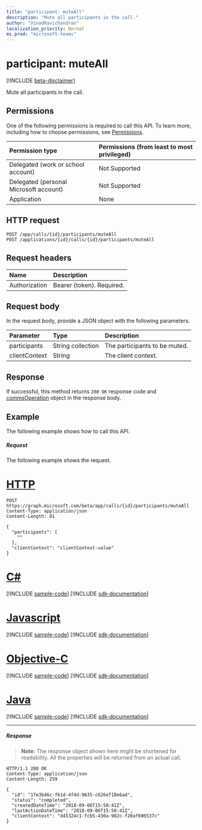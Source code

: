 ```yaml
---
title: "participant: muteAll"
description: "Mute all participants in the call."
author: "VinodRavichandran"
localization_priority: Normal
ms.prod: "microsoft-teams"
---
```


# participant: muteAll

[!INCLUDE [beta-disclaimer](../../includes/beta-disclaimer.md)]

Mute all participants in the call.

## Permissions
One of the following permissions is required to call this API. To learn more, including how to choose permissions, see [Permissions](/graph/permissions-reference).

| Permission type                        | Permissions (from least to most privileged) |
|:---------------------------------------|:--------------------------------------------|
| Delegated (work or school account)     | Not Supported                               |
| Delegated (personal Microsoft account) | Not Supported                               |
| Application                            | None                                        |

## HTTP request
<!-- { "blockType": "ignored" } -->
```http
POST /app/calls/{id}/participants/muteAll
POST /applications/{id}/calls/{id}/participants/muteAll
```

## Request headers
| Name          | Description               |
|:--------------|:--------------------------|
| Authorization | Bearer {token}. Required. |

## Request body
In the request body, provide a JSON object with the following parameters.

| Parameter      | Type    |Description|
|:---------------|:--------|:----------|
|participants|String collection|The participants to be muted.|
|clientContext|String|The client context.|

## Response
If successful, this method returns `200 OK` response code and [commsOperation](../resources/commsoperation.md) object in the response body.

## Example
The following example shows how to call this API.

##### Request
The following example shows the request.

# [HTTP](#tab/http)
<!-- {
  "blockType": "request",
  "name": "participant-muteAll"
}-->
```http
POST https://graph.microsoft.com/beta/app/calls/{id}/participants/muteAll
Content-Type: application/json
Content-Length: 81

{
  "participants": [
    ""
  ],
  "clientContext": "clientContext-value"
}
```
# [C#](#tab/csharp)
[!INCLUDE [sample-code](../includes/snippets/csharp/participant-muteall-csharp-snippets.md)]
[!INCLUDE [sdk-documentation](../includes/snippets/snippets-sdk-documentation-link.md)]

# [Javascript](#tab/javascript)
[!INCLUDE [sample-code](../includes/snippets/javascript/participant-muteall-javascript-snippets.md)]
[!INCLUDE [sdk-documentation](../includes/snippets/snippets-sdk-documentation-link.md)]

# [Objective-C](#tab/objc)
[!INCLUDE [sample-code](../includes/snippets/objc/participant-muteall-objc-snippets.md)]
[!INCLUDE [sdk-documentation](../includes/snippets/snippets-sdk-documentation-link.md)]

# [Java](#tab/java)
[!INCLUDE [sample-code](../includes/snippets/java/participant-muteall-java-snippets.md)]
[!INCLUDE [sdk-documentation](../includes/snippets/snippets-sdk-documentation-link.md)]

---


##### Response

> **Note:** The response object shown here might be shortened for readability. All the properties will be returned from an actual call.

<!-- {
  "blockType": "response",
  "truncated": true,
  "@odata.type": "microsoft.graph.commsOperation"
} -->
```http
HTTP/1.1 200 OK
Content-Type: application/json
Content-Length: 259

{
  "id": "17e3b46c-f61d-4f4d-9635-c626ef18e6ad",
  "status": "completed",
  "createdDateTime": "2018-09-06T15:58:41Z",
  "lastActionDateTime": "2018-09-06T15:58:41Z",
  "clientContext": "d45324c1-fcb5-430a-902c-f20af696537c"
}
```

<!-- uuid: 8fcb5dbc-d5aa-4681-8e31-b001d5168d79
2015-10-25 14:57:30 UTC -->
<!--
{
  "type": "#page.annotation",
  "description": "participant: muteAll",
  "keywords": "",
  "section": "documentation",
  "tocPath": "",
  "suppressions": [
  ]
}
-->
